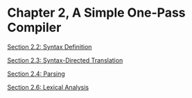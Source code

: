 # Chapter 2, A Simple One-Pass Compiler

[Section 2.2: Syntax Definition](./sec2.2/sec2.2.md)

[Section 2.3: Syntax-Directed Translation](./sec2.3/sec2.3.md)

[Section 2.4: Parsing](./sec2.4/sec2.4.md)

[Section 2.6: Lexical Analysis](./2.6/2.6.md)
